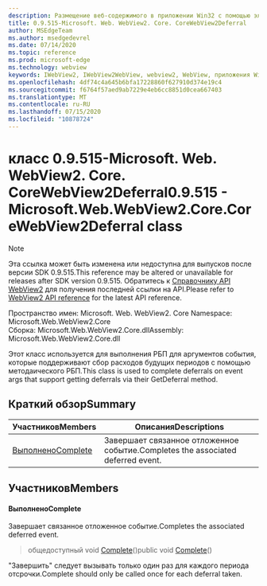 ```yaml
---
description: Размещение веб-содержимого в приложении Win32 с помощью элемента управления Microsoft Edge WebView2
title: 0.9.515-Microsoft. Web. WebView2. Core. CoreWebView2Deferral
author: MSEdgeTeam
ms.author: msedgedevrel
ms.date: 07/14/2020
ms.topic: reference
ms.prod: microsoft-edge
ms.technology: webview
keywords: IWebView2, IWebView2WebView, webview2, WebView, приложения Win32, Win32, EDGE, ICoreWebView2, ICoreWebView2Controller, элемент управления "веб-браузер", HTML Edge
ms.openlocfilehash: 4df74c4a645b6bfa17228860f627910d374e19c4
ms.sourcegitcommit: f6764f57aed9ab7229e4eb6cc8851d0cea667403
ms.translationtype: MT
ms.contentlocale: ru-RU
ms.lasthandoff: 07/15/2020
ms.locfileid: "10878724"
---
```

# <span data-ttu-id="86d8e-104">класс 0.9.515-Microsoft. Web. WebView2. Core. CoreWebView2Deferral</span><span class="sxs-lookup"><span data-stu-id="86d8e-104">0.9.515 - Microsoft.Web.WebView2.Core.CoreWebView2Deferral class</span></span> 

> [!NOTE]
> <span data-ttu-id="86d8e-105">Эта ссылка может быть изменена или недоступна для выпусков после версии SDK 0.9.515.</span><span class="sxs-lookup"><span data-stu-id="86d8e-105">This reference may be altered or unavailable for releases after SDK version 0.9.515.</span></span> <span data-ttu-id="86d8e-106">Обратитесь к [Справочнику API WebView2](../../../webview2-api-reference.md) для получения последней ссылки на API.</span><span class="sxs-lookup"><span data-stu-id="86d8e-106">Please refer to [WebView2 API reference](../../../webview2-api-reference.md) for the latest API reference.</span></span>

<span data-ttu-id="86d8e-107">Пространство имен: Microsoft. Web. WebView2. Core </span><span class="sxs-lookup"><span data-stu-id="86d8e-107">Namespace: Microsoft.Web.WebView2.Core</span></span>\
<span data-ttu-id="86d8e-108">Сборка: Microsoft.Web.WebView2.Core.dll</span><span class="sxs-lookup"><span data-stu-id="86d8e-108">Assembly: Microsoft.Web.WebView2.Core.dll</span></span>

<span data-ttu-id="86d8e-109">Этот класс используется для выполнения РБП для аргументов события, которые поддерживают сбор расходов будущих периодов с помощью методаического РБП.</span><span class="sxs-lookup"><span data-stu-id="86d8e-109">This class is used to complete deferrals on event args that support getting deferrals via their GetDeferral method.</span></span>

## <span data-ttu-id="86d8e-110">Краткий обзор</span><span class="sxs-lookup"><span data-stu-id="86d8e-110">Summary</span></span>

 <span data-ttu-id="86d8e-111">Участников</span><span class="sxs-lookup"><span data-stu-id="86d8e-111">Members</span></span>                        | <span data-ttu-id="86d8e-112">Описания</span><span class="sxs-lookup"><span data-stu-id="86d8e-112">Descriptions</span></span>
--------------------------------|---------------------------------------------
[<span data-ttu-id="86d8e-113">Выполнено</span><span class="sxs-lookup"><span data-stu-id="86d8e-113">Complete</span></span>](#complete) | <span data-ttu-id="86d8e-114">Завершает связанное отложенное событие.</span><span class="sxs-lookup"><span data-stu-id="86d8e-114">Completes the associated deferred event.</span></span>

## <span data-ttu-id="86d8e-115">Участников</span><span class="sxs-lookup"><span data-stu-id="86d8e-115">Members</span></span>

#### <span data-ttu-id="86d8e-116">Выполнено</span><span class="sxs-lookup"><span data-stu-id="86d8e-116">Complete</span></span> 

<span data-ttu-id="86d8e-117">Завершает связанное отложенное событие.</span><span class="sxs-lookup"><span data-stu-id="86d8e-117">Completes the associated deferred event.</span></span>

> <span data-ttu-id="86d8e-118">общедоступный void [Complete](#complete)()</span><span class="sxs-lookup"><span data-stu-id="86d8e-118">public void [Complete](#complete)()</span></span>

<span data-ttu-id="86d8e-119">"Завершить" следует вызывать только один раз для каждого периода отсрочки.</span><span class="sxs-lookup"><span data-stu-id="86d8e-119">Complete should only be called once for each deferral taken.</span></span>

